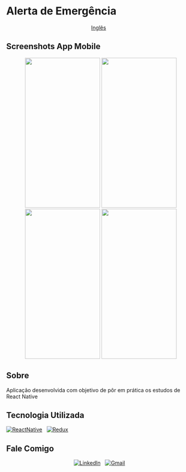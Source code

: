 # Alerta de Emergência

<p align="center">
    <a href="README_en.md">Inglês</a>&nbsp;&nbsp;&nbsp;
</p>

## Screenshots App Mobile

<p align="center">
  <img src="https://github.com/valn3y/emergency_alert/blob/master/img/first_screen.png" width="200" height="400" />
  <img src="https://github.com/valn3y/emergency_alert/blob/master/img/home.png" width="200" height="400"/>
  <img src="https://github.com/valn3y/emergency_alert/blob/master/img/report.png" width="200" height="400"/>
  <img src="https://github.com/valn3y/emergency_alert/blob/master/img/list_report.png" width="200" height="400"/>
</p>

## Sobre

Aplicação desenvolvida com objetivo de pôr em prática os estudos de React Native

## Tecnologia Utilizada

<a href="https://reactnative.dev/"><img alt="ReactNative" src="https://img.shields.io/badge/React_Native-05122A?style=for-the-badge&logo=react"/></a> &nbsp;
<a href="https://redux.js.org/"><img alt="Redux" src="https://img.shields.io/badge/Redux-05122A?style=for-the-badge&logo=redux"/></a> &nbsp;

## Fale Comigo
<div align="center">
<a href="https://www.linkedin.com/in/valney-júnior-b34384149"><img alt="LinkedIn" src="https://img.shields.io/badge/linkedin%20-%230077B5.svg?&style=for-the-badge&logo=linkedin"/></a> &nbsp;
<a href="mailto:neymarinho.junior@gmail.com"><img alt="Gmail" src="https://img.shields.io/badge/Gmail-D14836?style=for-the-badge&logo=gmail&logoColor=white" /></a> &nbsp;
</div>